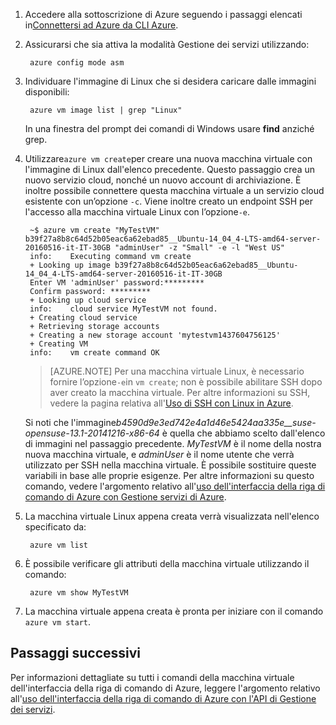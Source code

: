 
1. Accedere alla sottoscrizione di Azure seguendo i passaggi elencati in[Connettersi ad Azure da CLI Azure](../articles/xplat-cli-connect.md).

2. Assicurarsi che sia attiva la modalità Gestione dei servizi utilizzando:

        azure config mode asm

3. Individuare l'immagine di Linux che si desidera caricare dalle immagini disponibili:

        azure vm image list | grep "Linux"

   In una finestra del prompt dei comandi di Windows usare **find** anziché grep.

4. Utilizzare`azure vm create`per creare una nuova macchina virtuale con l'immagine di Linux dall'elenco precedente. Questo passaggio crea un nuovo servizio cloud, nonché un nuovo account di archiviazione. È inoltre possibile connettere questa macchina virtuale a un servizio cloud esistente con un’opzione `-c`. Viene inoltre creato un endpoint SSH per l'accesso alla macchina virtuale Linux con l’opzione`-e`.

        ~$ azure vm create "MyTestVM" b39f27a8b8c64d52b05eac6a62ebad85__Ubuntu-14_04_4-LTS-amd64-server-20160516-it-IT-30GB "adminUser" -z "Small" -e -l "West US"
        info:    Executing command vm create
        + Looking up image b39f27a8b8c64d52b05eac6a62ebad85__Ubuntu-14_04_4-LTS-amd64-server-20160516-it-IT-30GB
        Enter VM 'adminUser' password:*********
        Confirm password: *********
        + Looking up cloud service
        info:    cloud service MyTestVM not found.
        + Creating cloud service
        + Retrieving storage accounts
        + Creating a new storage account 'mytestvm1437604756125'
        + Creating VM
        info:    vm create command OK

    >[AZURE.NOTE] Per una macchina virtuale Linux, è necessario fornire l’opzione`-e`in `vm create`; non è possibile abilitare SSH dopo aver creato la macchina virtuale. Per altre informazioni su SSH, vedere la pagina relativa all'[Uso di SSH con Linux in Azure](virtual-machines-linux-ssh-from-linux.md).

    Si noti che l'immagine*b4590d9e3ed742e4a1d46e5424aa335e\_\_suse-opensuse-13.1-20141216-x86-64* è quella che abbiamo scelto dall'elenco di immagini nel passaggio precedente. *MyTestVM* è il nome della nostra nuova macchina virtuale, e *adminUser* è il nome utente che verrà utilizzato per SSH nella macchina virtuale. È possibile sostituire queste variabili in base alle proprie esigenze. Per altre informazioni su questo comando, vedere l'argomento relativo all'[uso dell'interfaccia della riga di comando di Azure con Gestione servizi di Azure](virtual-machines-command-line-tools.md).

5. La macchina virtuale Linux appena creata verrà visualizzata nell'elenco specificato da:

        azure vm list

6. È possibile verificare gli attributi della macchina virtuale utilizzando il comando:

        azure vm show MyTestVM

7. La macchina virtuale appena creata è pronta per iniziare con il comando `azure vm start`.

## Passaggi successivi
Per informazioni dettagliate su tutti i comandi della macchina virtuale dell'interfaccia della riga di comando di Azure, leggere l'argomento relativo all'[uso dell'interfaccia della riga di comando di Azure con l'API di Gestione dei servizi](../articles/virtual-machines-command-line-tools.md).

<!---HONumber=AcomDC_0608_2016-->